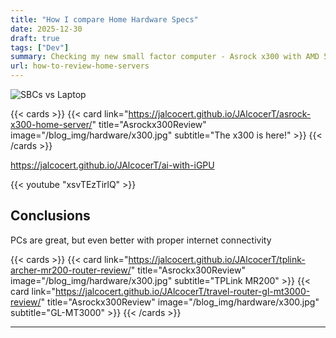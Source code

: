 ```yaml
---
title: "How I compare Home Hardware Specs"
date: 2025-12-30
draft: true
tags: ["Dev"]
summary: Checking my new small factor computer - Asrock x300 with AMD 5600G
url: how-to-review-home-servers
---
```



![SBCs vs Laptop](/blog_img/hardware/sbcs-x13.jpg)


{{< cards >}}
  {{< card link="https://jalcocert.github.io/JAlcocerT/asrock-x300-home-server/" title="Asrockx300Review" image="/blog_img/hardware/x300.jpg" subtitle="The x300 is here!" >}}
{{< /cards >}}


https://jalcocert.github.io/JAlcocerT/ai-with-iGPU

{{< youtube "xsvTEzTirlQ" >}}


## Conclusions

PCs are great, but even better with proper internet connectivity

{{< cards >}}
  {{< card link="https://jalcocert.github.io/JAlcocerT/tplink-archer-mr200-router-review/" title="Asrockx300Review" image="/blog_img/hardware/x300.jpg" subtitle="TPLink MR200" >}}
    {{< card link="https://jalcocert.github.io/JAlcocerT/travel-router-gl-mt3000-review/" title="Asrockx300Review" image="/blog_img/hardware/x300.jpg" subtitle="GL-MT3000" >}}
{{< /cards >}}

---

